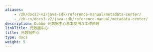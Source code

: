 ```yaml
---
aliases:
    - /zh/docs3-v2/java-sdk/reference-manual/metadata-center/
    - /zh-cn/docs3-v2/java-sdk/reference-manual/metadata-center/
description: Dubbo 元数据中心基本使用与工作原理
linkTitle: 元数据中心
title: 元数据中心
type: docs
weight: 5
---
```

